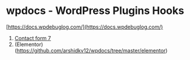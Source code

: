 # wpdocs - WordPress Plugins Hooks 

[https://docs.wpdebuglog.com/](https://docs.wpdebuglog.com/)

1. [Contact form 7](https://github.com/arshidkv12/wpdocs/tree/master/contact-form-7/)
2. (Elementor)(https://github.com/arshidkv12/wpdocs/tree/master/elementor)
